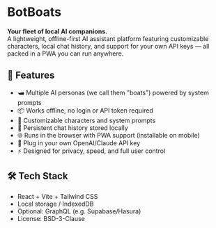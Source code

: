 # BotBoats

**Your fleet of local AI companions.**  
A lightweight, offline-first AI assistant platform featuring customizable characters, local chat history, and support for your own API keys — all packed in a PWA you can run anywhere.

## 🚀 Features

- 🛥️ Multiple AI personas (we call them "boats") powered by system prompts
- 📦 Works offline, no login or API token required
- 🔧 Customizable characters and system prompts
- 💬 Persistent chat history stored locally
- 🌐 Runs in the browser with PWA support (installable on mobile)
- 🔌 Plug in your own OpenAI/Claude API key
- ⚡ Designed for privacy, speed, and full user control

## 🛠️ Tech Stack

- React + Vite + Tailwind CSS
- Local storage / IndexedDB
- Optional: GraphQL (e.g. Supabase/Hasura)
- License: BSD-3-Clause
